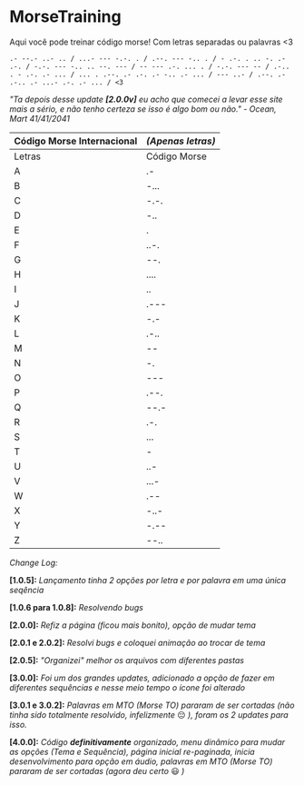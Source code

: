 # MorseTraining
Aqui você pode treinar código morse! Com letras separadas ou palavras <3

`.- --.- ..- .. / ...- --- -.-. . / .--. --- -.. . / - .-. . .. -. .- .-. / -.-. --- -.. .. --. --- / -- --- .-. ... . / -.-. --- -- / .-.. . - .-. .- ... / ... . .--. .- .-. .- -.. .- ... / --- ..- / .--. .- .-.. .- ...- .-. .- ... / <3`

*"Ta depois desse update **[2.0.0v]** eu acho que comecei a levar esse site mais a sério, e não tenho certeza se isso é algo bom ou não." - Ocean, Mart 41/41/2041*

 
 Código Morse Internacional | *(Apenas letras)* |
--- | ---
Letras | Código Morse |
A | .- |
B | -... |
C | -.-. |
D | -.. |
E | . |
F | ..-. |
G | --. |
H | .... |
I | .. |
J | .--- |
K | -.- |
L | .-.. |
M | -- |
N | -. |
O | --- |
P | .--. |
Q | --.- |
R | .-. |
S | ... |
T | - |
U | ..- |
V | ...- |
W | .-- |
X | -..- |
Y | -.-- |
Z | --.. |


*Change Log:*

**[1.0.5]:** *Lançamento tinha 2 opções por letra e por palavra em uma única seqência*

**[1.0.6 para 1.0.8]:** *Resolvendo bugs*

**[2.0.0]:** *Refiz a página (ficou mais bonito), opção de mudar tema*

**[2.0.1 e 2.0.2]:** *Resolvi bugs e coloquei animação ao trocar de tema*

**[2.0.5]:** *"Organizei" melhor os arquivos com diferentes pastas*

**[3.0.0]:** *Foi um dos grandes updates, adicionado a opção de fazer em diferentes sequências e nesse meio tempo o ícone foi alterado*

**[3.0.1 e 3.0.2]:** *Palavras em MTO (Morse TO) pararam de ser cortadas (não tinha sido totalmente resolvido, infelizmente* 😔 *), foram os 2 updates para isso.*

**[4.0.0]:** *Código **definitivamente** organizado, menu dinâmico para mudar as opções (Tema e Sequência), página inicial re-paginada, inicia desenvolvimento para opção em áudio, palavras em MTO (Morse TO) pararam de ser cortadas (agora deu certo* 😃 *)*